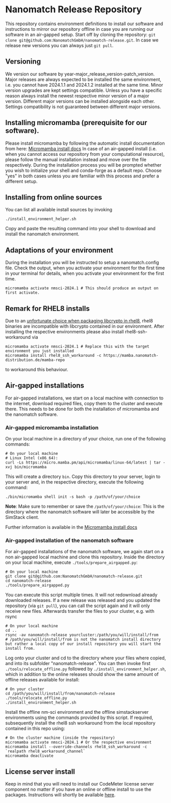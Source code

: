 # Nanomatch Release Repository

This repository contains environment definitions to install our software and instructions to mirror our repository offline in case you are running our software in an air-gapped setup.
Start off by cloning the repository: `git clone git@github.com:NanomatchGmbH/nanomatch-release.git`. In case we release new versions you can always just `git pull`.

## Versioning

We version our software by year-major\_release\_version-patch\_version. Major releases are always expected to be installed the same environment, i.e. you cannot have 2024.1.1 and 2024.1.2 installed at the same time. Minor version upgrades are kept settings compatible. Unless you have a specific reason always install the newest respective minor version of a major version.
Different major versions can be installed alongside each other. Settings compatibility is not guaranteed between different major versions.

## Installing micromamba (prerequisite for our software).

Please install micromamba by following the automatic install documentation from here: [Micromamba install docs](https://mamba.readthedocs.io/en/latest/installation/micromamba-installation.html)
In case of an air-gapped install (i.e. when you cannot access our repository from your computational resource), please follow the manual installation instead and move over the file respectively.
During the installation process you will be prompted whether you wish to initialize your shell and conda-forge as a default repo. Choose "yes" in both cases unless you are familiar with this process and prefer a different setup.

## Installing from online sources

You can list all available install sources by invoking

```
./install_environment_helper.sh
```
Copy and paste the resulting command into your shell to download and install the nanomatch environment.

## Adaptations of your environment
During the installation you will be instructed to setup a nanomatch.config file. Check the output, when you activate your environment for the first time in your terminal for details, when you activate your environment for the first time.
```
micromamba activate nmsci-2024.1 # This should produce an output on first activate.
```

## Remark for RHEL8 installs

Due to an [unfortunate choice when packaging libcrypto in rhel8](https://github.com/conda/conda/issues/10241), rhel8 binaries are incompatible with libcrypto contained in our environment. After installing the respective environments please also install
rhel8-ssh-workaround via
```
micromamba activate nmsci-2024.1 # Replace this with the target environment you just installed
micromamba install rhel8_ssh_workaround -c https://mamba.nanomatch-distribution.de/mamba-repo
```
to workaround this behaviour.

## Air-gapped installations
For air-gapped installations, we start on a local machine with connection to the internet, download required files, copy them to the cluster and execute there. This needs to be done for both the installation of micromamba and the nanomatch software.
### Air-gapped micromamba installation
On your local machine in a directory of your choice, run one of the following commands:
```
# On your local machine
# Linux Intel (x86_64):
curl -Ls https://micro.mamba.pm/api/micromamba/linux-64/latest | tar -xvj bin/micromamba
```
This will create a directory `bin`. Copy this directory to your server, login to your server and, in the respective directory, execute the following command:
```
./bin/micromamba shell init -s bash -p /path/of/your/choice
```
**Note**: Make sure to remember or save the `/path/of/your/choice`: This is the directory where the nanomatch software will later be accessible by the SimStack client.

Further information is available in the [Micromamba install docs](https://mamba.readthedocs.io/en/latest/installation/micromamba-installation.html)

### Air-gapped installation of the nanomatch software
For air-gapped installations of the nanomatch software, we again start on a non air-gapped local machine and clone this repository.
Inside the directory on your local machine, execute `./tools/prepare_airgapped.py`:

```
# On your local machine
git clone git@github.com:NanomatchGmbH/nanomatch-release.git
cd nanomatch-release
./tools/prepare_airgapped.py
```
You can execute this script multiple times. It will not redownload already downloaded releases. If a new release was released and you updated the repository (via `git pull`), you can call the script again and it will only receive new files.
Afterwards transfer the files to your cluster, e.g. with rsync
```
# On your local machine
cd ..
rsync -av nanomatch-release yourcluster:/path/you/will/install/from
# /path/you/will/install/from is not the nanomatch install directory but rather a local copy of our install repository you will start the install from.
```
Log onto your cluster and cd to the directory where your files where copied, and into its subfolder "nanomatch-release". You can then invoke first `./tools/relocate_offline.py` followed by `./install_environment_helper.sh`, which in addition to the online releases should show the same amount of offline releases available for install:
```
# On your cluster
cd /path/you/will/install/from/nanomatch-release
./tools/relocate_offline.py
./install_environment_helper.sh
```
Install the offline nm-sci environment and the offline simstackserver environments using the commands provided by this script.
If required, subsequently install the rhel8 ssh workaround from the local repository contained in this repo using:
```
# On the cluster machine (inside the repository)
micromamba activate nmsci-2024.1 # Or the respective environment
micromamba install --override-channels rhel8_ssh_workaround -c `realpath rhel8_workaround_channel`
micromamba deactivate
```

## License server install

Keep in mind that you will need to install our CodeMeter license server component no matter if you have an online or offline install to use the packages. Instructions will shortly be available [here](http://docs.nanomatch.de/technical/technical.html).

